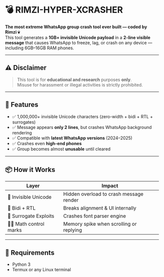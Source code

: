 # 💣 RIMZI-HYPER-XCRASHER

**The most extreme WhatsApp group crash tool ever built — coded by Rimzi 💀**  
This tool generates a **1GB+ invisible Unicode payload** in a **2-line visible message** that causes WhatsApp to freeze, lag, or crash on any device — including 6GB–16GB RAM phones.

---

## ⚠️ Disclaimer

> This tool is for **educational and research** purposes **only**.  
> Misuse for harassment or illegal activities is strictly prohibited.

---

## 🚀 Features

- ✅ 1,000,000+ invisible Unicode characters (zero-width + bidi + RTL + surrogates)
- ✅ Message appears **only 2 lines**, but crashes WhatsApp background rendering
- ✅ Compatible with **latest WhatsApp versions** (2024–2025)
- ✅ Crashes even **high-end phones**
- ✅ Group becomes almost **unusable** until cleared

---

## 📦 How it Works

| Layer                    | Impact                                |
|--------------------------|----------------------------------------|
| 🔕 Invisible Unicode      | Hidden overload to crash message render
| 🔁 Bidi + RTL             | Breaks alignment & UI internally
| 🧬 Surrogate Exploits     | Crashes font parser engine
| 🕵️‍♂️ Math control marks   | Memory spike when scrolling or replying

---

## 📲 Requirements

- Python 3
- Termux or any Linux terminal
